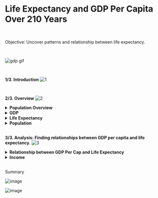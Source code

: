 
# Life Expectancy and GDP Per Capita Over 210 Years

<br>

Objective: Uncover patterns and relationship between life expectancy.

<br>

![gdp gif](https://github.com/user-attachments/assets/6485f8a2-0d80-4e72-a486-88adc64a6d1b)

<br>

**1/3. Introduction**
![1](https://github.com/user-attachments/assets/77e2dae9-7fd3-4b0e-9449-cb14ce50f8cf)

<br>

**2/3. Overview**
![2](https://github.com/user-attachments/assets/30fcbfed-3885-4d68-a938-fbc625b9d8d8)
<details>

**<summary>Population Overview</summary>**
🔸Out of a total of 189, countries 31 belongs to the OECD.

🔸Asia compromises 59% of the world’s population, totaling 31bn people.

🔸Europe accounts for 20%, with population of 10bn.

🔸Africa and the Americans have populations of similar sizes.

</details>

<details>

**<summary>GDP</summary>**
🔸Over time, trends in life expectancy, GDP, and population growth have evolved significantly.

🔸Around the 1990s, disparities among regional groups in terms of development became increasingly noticeable. 

🔸Europe maintained the highest GDP, while Africa recorded the lowest figures across these metrics.

</details>

<details>

**<summary>Life Expectancy</summary>**

🔸Europe consistently maintained the highest life expectancy globally, while Africa recorded the lowest figures across these metrics.

</details>

<details>

**<summary>Population</summary>**

🔸During the 1950s, there was rapid economic growth globally, with Asia beginning to catch up to Europe.

🔸Population growth has been less significant in most regions, except for Asia - starting from the 1950s, Asia experienced exponential population growth, reaching over 70M people.

</details>


<br>

**3/3. Analysis: Finding relationships between GDP per capita and life expectancy.**
![3](https://github.com/user-attachments/assets/d5e9b9c6-6655-49e6-bb6d-e39bbfab283e)
<details>

**<summary>Relationship between GDP Per Cap and Life Expectancy</summary>**

🔸 Positive correlation between GDP and life expectancy indicates countries with higher GDP tend to have higher life expectancy.

🔸 However, there is a point where improvements in life expectancy remains plateau even GDP continues to increase - this could be due to a higher GDP can improve living conditions like healthcare, but doesn’t necessarily guarantee continued gains in life expectancy beyond a certain level.

</details>

<details>

**<summary>Income</summary>**

🔸 Higher income levels consistently correlate with higher life expectancy across all regions, while lower income levels are associated with reduced life expectancies.

🔸 Europe has the most high-level income earners (note that there’s no data for ‘low’ income).

🔸 Africa has fewer high/mid-level income earners, bur larger proportion of low-income earners.

🔸 In Asia & Americas, mid-income earners are prevalent, with some high-income earners.

</details>


<br>

Summary

![image](https://github.com/user-attachments/assets/bb28535e-c105-494c-866e-c3c380b0eebf)

![image](https://github.com/user-attachments/assets/d5b4cc2d-41ea-4078-bef1-189d032cb6a5)

